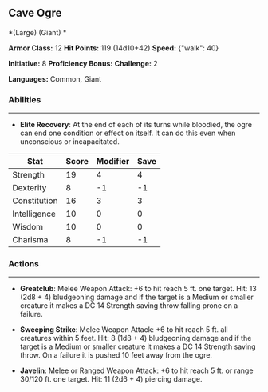 ## Cave Ogre
*(Large) (Giant) *

**Armor Class:** 12
**Hit Points:** 119 (14d10+42)
**Speed:** {"walk": 40}

**Initiative:** 8
**Proficiency Bonus:**
**Challenge:** 2

**Languages:** Common, Giant

### Abilities
 --- 
- **Elite Recovery**: At the end of each of its turns while bloodied, the ogre can end one condition or effect on itself. It can do this even when unconscious or incapacitated.



| Stat | Score | Modifier | Save |
| ---- | ---- | ---- | ---- |
| Strength | 19 | 4 | 4 |
| Dexterity | 8 | -1 | -1 |
| Constitution | 16 | 3 | 3 |
| Intelligence | 10 | 0 | 0 |
| Wisdom | 10 | 0 | 0 |
| Charisma | 8 | -1 | -1 |

### Actions
 --- 
- **Greatclub**: Melee Weapon Attack: +6 to hit  reach 5 ft.  one target. Hit: 13 (2d8 + 4) bludgeoning damage  and if the target is a Medium or smaller creature  it makes a DC 14 Strength saving throw  falling prone on a failure.

- **Sweeping Strike**: Melee Weapon Attack: +6 to hit  reach 5 ft.  all creatures within 5 feet. Hit: 8 (1d8 + 4) bludgeoning damage  and if the target is a Medium or smaller creature  it makes a DC 14 Strength saving throw. On a failure  it is pushed 10 feet away from the ogre.

- **Javelin**: Melee or Ranged Weapon Attack: +6 to hit  reach 5 ft. or range 30/120 ft.  one target. Hit: 11 (2d6 + 4) piercing damage.

